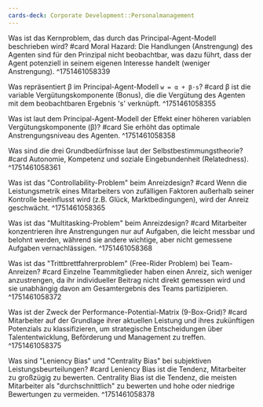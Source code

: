 ```yaml
---
cards-deck: Corporate Development::Personalmanagement
---
```

Was ist das Kernproblem, das durch das Principal-Agent-Modell beschrieben wird? #card
Moral Hazard: Die Handlungen (Anstrengung) des Agenten sind für den Prinzipal nicht beobachtbar, was dazu führt, dass der Agent potenziell in seinem eigenen Interesse handelt (weniger Anstrengung).
^1751461058339

Was repräsentiert β im Principal-Agent-Modell `w = α + β·s`? #card
β ist die variable Vergütungskomponente (Bonus), die die Vergütung des Agenten mit dem beobachtbaren Ergebnis 's' verknüpft.
^1751461058355

Was ist laut dem Principal-Agent-Modell der Effekt einer höheren variablen Vergütungskomponente (β)? #card
Sie erhöht das optimale Anstrengungsniveau des Agenten.
^1751461058358

Was sind die drei Grundbedürfnisse laut der Selbstbestimmungstheorie? #card
Autonomie, Kompetenz und soziale Eingebundenheit (Relatedness).
^1751461058361

Was ist das "Controllability-Problem" beim Anreizdesign? #card
Wenn die Leistungsmetrik eines Mitarbeiters von zufälligen Faktoren außerhalb seiner Kontrolle beeinflusst wird (z.B. Glück, Marktbedingungen), wird der Anreiz geschwächt.
^1751461058365

Was ist das "Multitasking-Problem" beim Anreizdesign? #card
Mitarbeiter konzentrieren ihre Anstrengungen nur auf Aufgaben, die leicht messbar und belohnt werden, während sie andere wichtige, aber nicht gemessene Aufgaben vernachlässigen.
^1751461058368

Was ist das "Trittbrettfahrerproblem" (Free-Rider Problem) bei Team-Anreizen? #card
Einzelne Teammitglieder haben einen Anreiz, sich weniger anzustrengen, da ihr individueller Beitrag nicht direkt gemessen wird und sie unabhängig davon am Gesamtergebnis des Teams partizipieren.
^1751461058372

Was ist der Zweck der Performance-Potential-Matrix (9-Box-Grid)? #card
Mitarbeiter auf der Grundlage ihrer aktuellen Leistung und ihres zukünftigen Potenzials zu klassifizieren, um strategische Entscheidungen über Talententwicklung, Beförderung und Management zu treffen.
^1751461058375

Was sind "Leniency Bias" und "Centrality Bias" bei subjektiven Leistungsbeurteilungen? #card
Leniency Bias ist die Tendenz, Mitarbeiter zu großzügig zu bewerten. Centrality Bias ist die Tendenz, die meisten Mitarbeiter als "durchschnittlich" zu bewerten und hohe oder niedrige Bewertungen zu vermeiden.
^1751461058378
